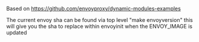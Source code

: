Based on https://github.com/envoyproxy/dynamic-modules-examples


The current envoy sha can be found via top level "make envoyversion" this will give you the sha to replace within envoyinit when the ENVOY_IMAGE is updated